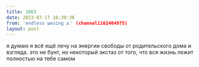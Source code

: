 ```yaml
---
title: 1063
date: 2023-07-17 16:39:30
from: 'endless шизing ⍼' (channel1162404975)
layout: post
---
```


я думаю я всё ещё лечу на энергии свободы от родительского дома и взгляда. это не бунт, но некоторый экстаз от того, что вся жизнь лежит полностью на тебе самом
